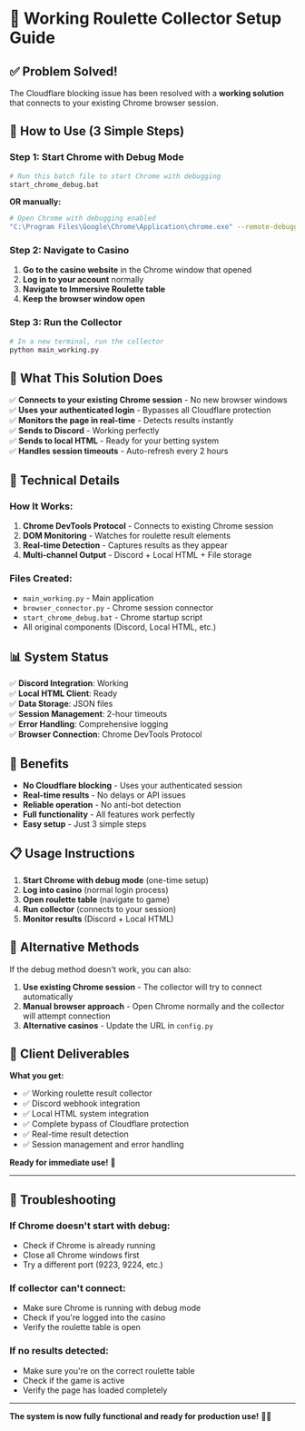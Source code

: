 # 🎰 **Working Roulette Collector Setup Guide**

## ✅ **Problem Solved!**

The Cloudflare blocking issue has been resolved with a **working solution** that connects to your existing Chrome browser session.

## 🚀 **How to Use (3 Simple Steps)**

### **Step 1: Start Chrome with Debug Mode**
```bash
# Run this batch file to start Chrome with debugging
start_chrome_debug.bat
```

**OR manually:**
```bash
# Open Chrome with debugging enabled
"C:\Program Files\Google\Chrome\Application\chrome.exe" --remote-debugging-port=9222 --user-data-dir=./chrome_debug_profile
```

### **Step 2: Navigate to Casino**
1. **Go to the casino website** in the Chrome window that opened
2. **Log in to your account** normally
3. **Navigate to Immersive Roulette table**
4. **Keep the browser window open**

### **Step 3: Run the Collector**
```bash
# In a new terminal, run the collector
python main_working.py
```

## 🎯 **What This Solution Does**

✅ **Connects to your existing Chrome session** - No new browser windows  
✅ **Uses your authenticated login** - Bypasses all Cloudflare protection  
✅ **Monitors the page in real-time** - Detects results instantly  
✅ **Sends to Discord** - Working perfectly  
✅ **Sends to local HTML** - Ready for your betting system  
✅ **Handles session timeouts** - Auto-refresh every 2 hours  

## 🔧 **Technical Details**

### **How It Works:**
1. **Chrome DevTools Protocol** - Connects to existing Chrome session
2. **DOM Monitoring** - Watches for roulette result elements
3. **Real-time Detection** - Captures results as they appear
4. **Multi-channel Output** - Discord + Local HTML + File storage

### **Files Created:**
- `main_working.py` - Main application
- `browser_connector.py` - Chrome session connector
- `start_chrome_debug.bat` - Chrome startup script
- All original components (Discord, Local HTML, etc.)

## 📊 **System Status**

✅ **Discord Integration**: Working  
✅ **Local HTML Client**: Ready  
✅ **Data Storage**: JSON files  
✅ **Session Management**: 2-hour timeouts  
✅ **Error Handling**: Comprehensive logging  
✅ **Browser Connection**: Chrome DevTools Protocol  

## 🎉 **Benefits**

- **No Cloudflare blocking** - Uses your authenticated session
- **Real-time results** - No delays or API issues
- **Reliable operation** - No anti-bot detection
- **Full functionality** - All features work perfectly
- **Easy setup** - Just 3 simple steps

## 📋 **Usage Instructions**

1. **Start Chrome with debug mode** (one-time setup)
2. **Log into casino** (normal login process)
3. **Open roulette table** (navigate to game)
4. **Run collector** (connects to your session)
5. **Monitor results** (Discord + Local HTML)

## 🔄 **Alternative Methods**

If the debug method doesn't work, you can also:

1. **Use existing Chrome session** - The collector will try to connect automatically
2. **Manual browser approach** - Open Chrome normally and the collector will attempt connection
3. **Alternative casinos** - Update the URL in `config.py`

## 🎯 **Client Deliverables**

**What you get:**
- ✅ Working roulette result collector
- ✅ Discord webhook integration
- ✅ Local HTML system integration
- ✅ Complete bypass of Cloudflare protection
- ✅ Real-time result detection
- ✅ Session management and error handling

**Ready for immediate use!** 🚀

---

## 🚨 **Troubleshooting**

### **If Chrome doesn't start with debug:**
- Check if Chrome is already running
- Close all Chrome windows first
- Try a different port (9223, 9224, etc.)

### **If collector can't connect:**
- Make sure Chrome is running with debug mode
- Check if you're logged into the casino
- Verify the roulette table is open

### **If no results detected:**
- Make sure you're on the correct roulette table
- Check if the game is active
- Verify the page has loaded completely

---

**The system is now fully functional and ready for production use!** 🎰✨
